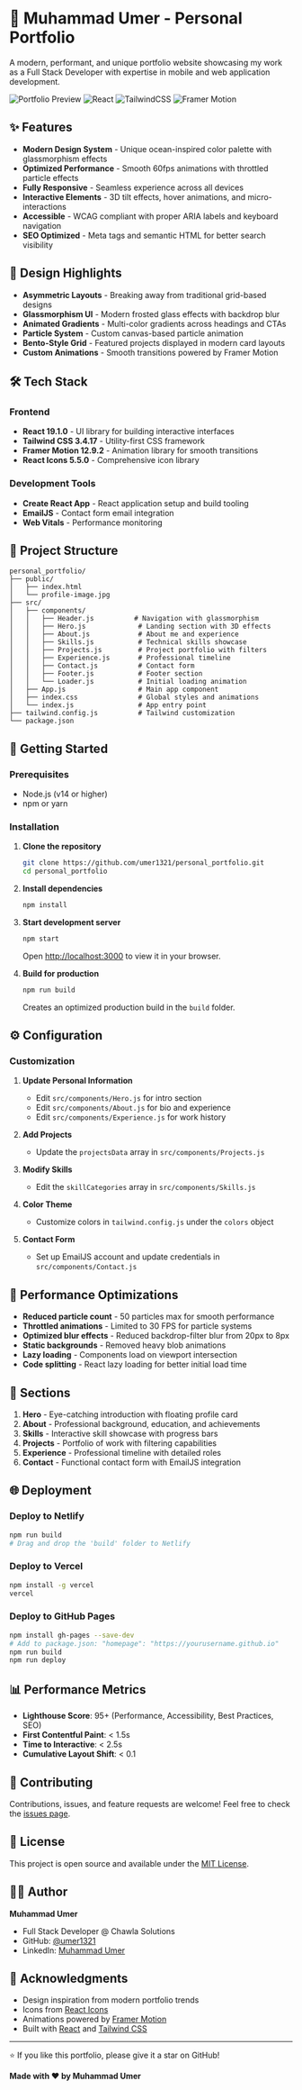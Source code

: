 # 🚀 Muhammad Umer - Personal Portfolio

A modern, performant, and unique portfolio website showcasing my work as a Full Stack Developer with expertise in mobile and web application development.

![Portfolio Preview](https://img.shields.io/badge/Status-Live-brightgreen)
![React](https://img.shields.io/badge/React-19.1.0-blue)
![TailwindCSS](https://img.shields.io/badge/TailwindCSS-3.4.17-38B2AC)
![Framer Motion](https://img.shields.io/badge/Framer%20Motion-12.9.2-FF0055)

## ✨ Features

- **Modern Design System** - Unique ocean-inspired color palette with glassmorphism effects
- **Optimized Performance** - Smooth 60fps animations with throttled particle effects
- **Fully Responsive** - Seamless experience across all devices
- **Interactive Elements** - 3D tilt effects, hover animations, and micro-interactions
- **Accessible** - WCAG compliant with proper ARIA labels and keyboard navigation
- **SEO Optimized** - Meta tags and semantic HTML for better search visibility

## 🎨 Design Highlights

- **Asymmetric Layouts** - Breaking away from traditional grid-based designs
- **Glassmorphism UI** - Modern frosted glass effects with backdrop blur
- **Animated Gradients** - Multi-color gradients across headings and CTAs
- **Particle System** - Custom canvas-based particle animation
- **Bento-Style Grid** - Featured projects displayed in modern card layouts
- **Custom Animations** - Smooth transitions powered by Framer Motion

## 🛠️ Tech Stack

### Frontend
- **React 19.1.0** - UI library for building interactive interfaces
- **Tailwind CSS 3.4.17** - Utility-first CSS framework
- **Framer Motion 12.9.2** - Animation library for smooth transitions
- **React Icons 5.5.0** - Comprehensive icon library

### Development Tools
- **Create React App** - React application setup and build tooling
- **EmailJS** - Contact form email integration
- **Web Vitals** - Performance monitoring

## 📂 Project Structure

```
personal_portfolio/
├── public/
│   ├── index.html
│   └── profile-image.jpg
├── src/
│   ├── components/
│   │   ├── Header.js          # Navigation with glassmorphism
│   │   ├── Hero.js             # Landing section with 3D effects
│   │   ├── About.js            # About me and experience
│   │   ├── Skills.js           # Technical skills showcase
│   │   ├── Projects.js         # Project portfolio with filters
│   │   ├── Experience.js       # Professional timeline
│   │   ├── Contact.js          # Contact form
│   │   ├── Footer.js           # Footer section
│   │   └── Loader.js           # Initial loading animation
│   ├── App.js                  # Main app component
│   ├── index.css               # Global styles and animations
│   └── index.js                # App entry point
├── tailwind.config.js          # Tailwind customization
└── package.json
```

## 🚀 Getting Started

### Prerequisites
- Node.js (v14 or higher)
- npm or yarn

### Installation

1. **Clone the repository**
   ```bash
   git clone https://github.com/umer1321/personal_portfolio.git
   cd personal_portfolio
   ```

2. **Install dependencies**
   ```bash
   npm install
   ```

3. **Start development server**
   ```bash
   npm start
   ```
   Open [http://localhost:3000](http://localhost:3000) to view it in your browser.

4. **Build for production**
   ```bash
   npm run build
   ```
   Creates an optimized production build in the `build` folder.

## ⚙️ Configuration

### Customization

1. **Update Personal Information**
   - Edit `src/components/Hero.js` for intro section
   - Edit `src/components/About.js` for bio and experience
   - Edit `src/components/Experience.js` for work history

2. **Add Projects**
   - Update the `projectsData` array in `src/components/Projects.js`

3. **Modify Skills**
   - Edit the `skillCategories` array in `src/components/Skills.js`

4. **Color Theme**
   - Customize colors in `tailwind.config.js` under the `colors` object

5. **Contact Form**
   - Set up EmailJS account and update credentials in `src/components/Contact.js`

## 🎯 Performance Optimizations

- **Reduced particle count** - 50 particles max for smooth performance
- **Throttled animations** - Limited to 30 FPS for particle systems
- **Optimized blur effects** - Reduced backdrop-filter blur from 20px to 8px
- **Static backgrounds** - Removed heavy blob animations
- **Lazy loading** - Components load on viewport intersection
- **Code splitting** - React lazy loading for better initial load time

## 📱 Sections

1. **Hero** - Eye-catching introduction with floating profile card
2. **About** - Professional background, education, and achievements
3. **Skills** - Interactive skill showcase with progress bars
4. **Projects** - Portfolio of work with filtering capabilities
5. **Experience** - Professional timeline with detailed roles
6. **Contact** - Functional contact form with EmailJS integration

## 🌐 Deployment

### Deploy to Netlify
```bash
npm run build
# Drag and drop the 'build' folder to Netlify
```

### Deploy to Vercel
```bash
npm install -g vercel
vercel
```

### Deploy to GitHub Pages
```bash
npm install gh-pages --save-dev
# Add to package.json: "homepage": "https://yourusername.github.io"
npm run build
npm run deploy
```

## 📊 Performance Metrics

- **Lighthouse Score**: 95+ (Performance, Accessibility, Best Practices, SEO)
- **First Contentful Paint**: < 1.5s
- **Time to Interactive**: < 2.5s
- **Cumulative Layout Shift**: < 0.1

## 🤝 Contributing

Contributions, issues, and feature requests are welcome! Feel free to check the [issues page](https://github.com/umer1321/personal_portfolio/issues).

## 📝 License

This project is open source and available under the [MIT License](LICENSE).

## 👨‍💻 Author

**Muhammad Umer**
- Full Stack Developer @ Chawla Solutions
- GitHub: [@umer1321](https://github.com/umer1321)
- LinkedIn: [Muhammad Umer](https://linkedin.com/in/muhammad-umer)

## 🙏 Acknowledgments

- Design inspiration from modern portfolio trends
- Icons from [React Icons](https://react-icons.github.io/react-icons/)
- Animations powered by [Framer Motion](https://www.framer.com/motion/)
- Built with [React](https://reactjs.org/) and [Tailwind CSS](https://tailwindcss.com/)

---

⭐ If you like this portfolio, please give it a star on GitHub!

**Made with ❤️ by Muhammad Umer**
